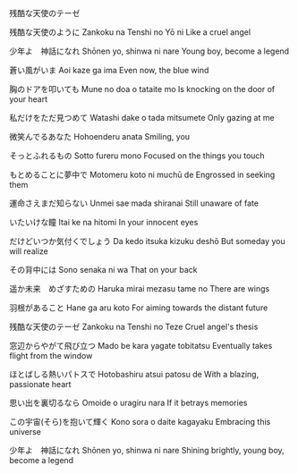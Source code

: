 残酷な天使のテーゼ

残酷な天使のように
Zankoku na Tenshi no Yō ni
Like a cruel angel

少年よ　神話になれ
Shōnen yo, shinwa ni nare
Young boy, become a legend

蒼い風がいま
Aoi kaze ga ima
Even now, the blue wind

胸のドアを叩いても
Mune no doa o tataite mo
Is knocking on the door of your heart

私だけをただ見つめて
Watashi dake o tada mitsumete
Only gazing at me

微笑んでるあなた
Hohoenderu anata
Smiling, you

そっとふれるもの
Sotto fureru mono
Focused on the things you touch

もとめることに夢中で
Motomeru koto ni muchū de
Engrossed in seeking them

運命さえまだ知らない
Unmei sae mada shiranai
Still unaware of fate

いたいけな瞳
Itai ke na hitomi
In your innocent eyes

だけどいつか気付くでしょう
Da kedo itsuka kizuku deshō
But someday you will realize

その背中には
Sono senaka ni wa
That on your back

遥か未来　めざすための
Haruka mirai mezasu tame no
There are wings

羽根があること
Hane ga aru koto
For aiming towards the distant future

残酷な天使のテーゼ
Zankoku na Tenshi no Teze
Cruel angel's thesis

窓辺からやがて飛び立つ
Mado be kara yagate tobitatsu
Eventually takes flight from the window

ほとばしる熱いパトスで
Hotobashiru atsui patosu de
With a blazing, passionate heart

思い出を裏切るなら
Omoide o uragiru nara
If it betrays memories

この宇宙(そら)を抱いて輝く
Kono sora o daite kagayaku
Embracing this universe

少年よ　神話になれ
Shōnen yo, shinwa ni nare
Shining brightly, young boy, become a legend